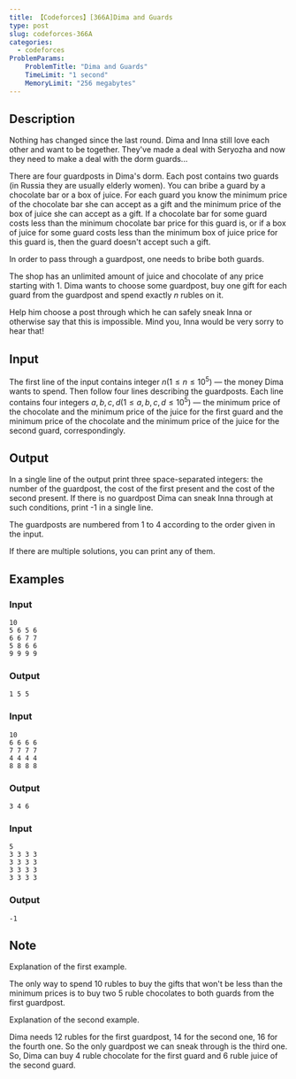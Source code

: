 ```yaml
---
title: 【Codeforces】[366A]Dima and Guards
type: post
slug: codeforces-366A
categories:
  - codeforces
ProblemParams:
    ProblemTitle: "Dima and Guards"
    TimeLimit: "1 second"
    MemoryLimit: "256 megabytes"
---
```


## Description

Nothing has changed since the last round. Dima and Inna still love each other and want to be together. They've made a deal with Seryozha and now they need to make a deal with the dorm guards...

There are four guardposts in Dima's dorm. Each post contains two guards (in Russia they are usually elderly women). You can bribe a guard by a chocolate bar or a box of juice. For each guard you know the minimum price of the chocolate bar she can accept as a gift and the minimum price of the box of juice she can accept as a gift. If a chocolate bar for some guard costs less than the minimum chocolate bar price for this guard is, or if a box of juice for some guard costs less than the minimum box of juice price for this guard is, then the guard doesn't accept such a gift.

In order to pass through a guardpost, one needs to bribe both guards.

The shop has an unlimited amount of juice and chocolate of any price starting with $1$. Dima wants to choose some guardpost, buy one gift for each guard from the guardpost and spend exactly $n$ rubles on it.

Help him choose a post through which he can safely sneak Inna or otherwise say that this is impossible. Mind you, Inna would be very sorry to hear that!

## Input

The first line of the input contains integer $n (1 ≤ n ≤ 10^{5})$ — the money Dima wants to spend. Then follow four lines describing the guardposts. Each line contains four integers $a, b, c, d (1 ≤ a, b, c, d ≤ 10^{5})$ — the minimum price of the chocolate and the minimum price of the juice for the first guard and the minimum price of the chocolate and the minimum price of the juice for the second guard, correspondingly.

## Output

In a single line of the output print three space-separated integers: the number of the guardpost, the cost of the first present and the cost of the second present. If there is no guardpost Dima can sneak Inna through at such conditions, print -1 in a single line.

The guardposts are numbered from $1$ to $4$ according to the order given in the input.

If there are multiple solutions, you can print any of them.

## Examples

### Input

```
10
5 6 5 6
6 6 7 7
5 8 6 6
9 9 9 9

```

### Output

```
1 5 5

```

### Input

```
10
6 6 6 6
7 7 7 7
4 4 4 4
8 8 8 8

```

### Output

```
3 4 6

```

### Input

```
5
3 3 3 3
3 3 3 3
3 3 3 3
3 3 3 3

```

### Output

```
-1

```

## Note

Explanation of the first example.

The only way to spend 10 rubles to buy the gifts that won't be less than the minimum prices is to buy two 5 ruble chocolates to both guards from the first guardpost.

Explanation of the second example.

Dima needs 12 rubles for the first guardpost, 14 for the second one, 16 for the fourth one. So the only guardpost we can sneak through is the third one. So, Dima can buy 4 ruble chocolate for the first guard and 6 ruble juice of the second guard.
